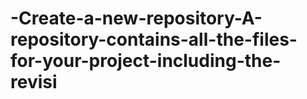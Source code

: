 # -Create-a-new-repository-A-repository-contains-all-the-files-for-your-project-including-the-revisi